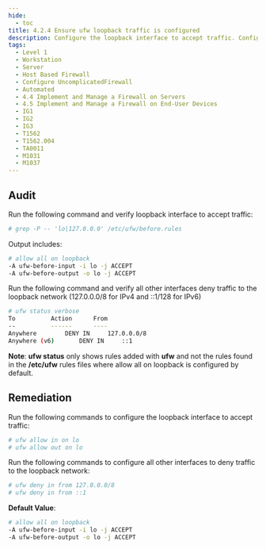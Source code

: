 ```yaml
---
hide:
  - toc
title: 4.2.4 Ensure ufw loopback traffic is configured
description: Configure the loopback interface to accept traffic. Configure all other interfaces to deny traffic to the loopback network (127.0.0.0/8 for IPv4 and ::1/128 for IPv6).
tags:
  - Level 1
  - Workstation
  - Server
  - Host Based Firewall
  - Configure UncomplicatedFirewall
  - Automated
  - 4.4 Implement and Manage a Firewall on Servers
  - 4.5 Implement and Manage a Firewall on End-User Devices
  - IG1
  - IG2
  - IG3
  - T1562
  - T1562.004
  - TA0011
  - M1031
  - M1037
---
```


## Audit
Run the following command and verify loopback interface to accept traffic:
```bash
# grep -P -- 'lo|127.0.0.0' /etc/ufw/before.rules
```

Output includes:
```bash
# allow all on loopback
-A ufw-before-input -i lo -j ACCEPT
-A ufw-before-output -o lo -j ACCEPT
```

Run the following command and verify all other interfaces deny traffic to the loopback network (127.0.0.0/8 for IPv4 and ::1/128 for IPv6)
```bash
# ufw status verbose
To			Action		From
--			------		----
Anywhere		DENY IN		127.0.0.0/8
Anywhere (v6)		DENY IN		::1
```

**Note**: **ufw status** only shows rules added with **ufw** and not the rules found in the **/etc/ufw** rules files where allow all on loopback is configured by default.

## Remediation
Run the following commands to configure the loopback interface to accept traffic:
```bash
# ufw allow in on lo
# ufw allow out on lo
```

Run the following commands to configure all other interfaces to deny traffic to the loopback network:
```bash
# ufw deny in from 127.0.0.0/8
# ufw deny in from ::1
```

**Default Value**:
```bash
# allow all on loopback
-A ufw-before-input -i lo -j ACCEPT
-A ufw-before-output -o lo -j ACCEPT
```
